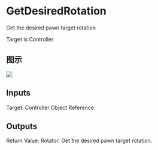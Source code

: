 # GetDesiredRotation

Get the desired pawn target rotation

Target is Controller

## 图示

![]($-20221218-20190042.png)

## Inputs

Target: Controller Object Reference.  

## Outputs

Return Value: Rotator. Get the desired pawn target rotation.

